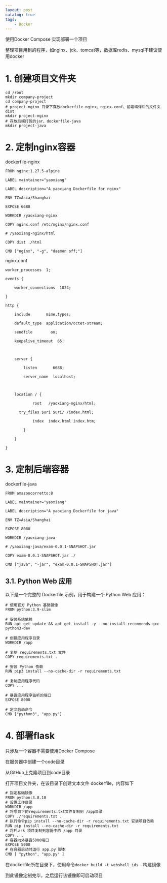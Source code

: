 ```yaml
---
layout: post   	
catalog: true 	
tags:
    - Docker
---
```



使用Docker Compose 实现部署一个项目

整理项目用到的程序，如nginx、jdk、tomcat等，数据库redis、mysql不建议使用docker

# 1. 创建项目文件夹

```
cd /root
mkdir company-project
cd company-project
# project-nginx 目录下存放dockerfile-nginx、nginx.conf、前端编译后的文件夹dist
mkdir project-nginx
# 存放后端打包的jar、dockerfile-java
mkdir project-java
```

# 2. 定制nginx容器

dockerfile-nginx

```
FROM nginx:1.27.5-alpine

LABEL maintainer="yaoxiang"

LABEL description="A yaoxiang Dockerfile for nginx"

ENV TZ=Asia/Shanghai

EXPOSE 6688

WORKDIR /yaoxiang-nginx

COPY nginx.conf /etc/nginx/nginx.conf

# /yaoxiang-nginx/html

COPY dist ./html

CMD ["nginx", "-g", "daemon off;"]
```

nginx.conf

```
worker_processes  1;

events {

    worker_connections  1024;

}

http {

    include       mime.types;

    default_type  application/octet-stream;

    sendfile        on;

    keepalive_timeout  65;

  

    server {

        listen       6688;

        server_name  localhost;

  

    location / {

            root   /yaoxiang-nginx/html;

      try_files $uri $uri/ /index.html;

            index  index.html index.htm;

        }

    }

}
```

# 3. 定制后端容器

dockerfile-java

```
FROM amazoncorretto:8

LABEL maintainer="yaoxiang"

LABEL description="A yaoxiang Dockerfile for java"

ENV TZ=Asia/Shanghai

EXPOSE 8080

WORKDIR /yaoxiang-java

# /yaoxiang-java/exam-0.0.1-SNAPSHOT.jar

COPY exam-0.0.1-SNAPSHOT.jar ./

CMD ["java", "-jar", "exam-0.0.1-SNAPSHOT.jar"]
```

## 3.1. Python Web 应用

以下是一个完整的 Dockerfile 示例，用于构建一个 Python Web 应用：

```
# 使用官方 Python 基础镜像
FROM python:3.9-slim

# 安装系统依赖
RUN apt-get update && apt-get install -y --no-install-recommends gcc python3-dev

# 创建应用程序目录
WORKDIR /app

# 复制 requirements.txt 文件
COPY requirements.txt .

# 安装 Python 依赖
RUN pip3 install --no-cache-dir -r requirements.txt

# 复制应用程序代码
COPY . .

# 暴露应用程序监听的端口
EXPOSE 8000

# 定义启动命令
CMD ["python3", "app.py"]
```

# 4. 部署flask

只涉及一个容器不需要使用Docker Compose

在服务器中创建一个code目录

从GitHub上克隆项目到code目录

打开项目文件夹，在该目录下创建文本文件 dockerfile，内容如下
```txt
# 指定基础镜像
FROM python:3.8.10
# 设置工作目录
WORKDIR /app
# 将项目下的requirements.txt文件复制到 /app目录
COPY ./requirements.txt .
# 执行命令pip install --no-cache-dir -r requirements.txt 安装项目依赖
RUN pip install --no-cache-dir -r requirements.txt
# 将Flask 项目复制到容器中的 /app 目录
COPY . .
# 容器向外暴露5000端口
EXPOSE 5000
# 在容器启动时运行 app.py 脚本
CMD [ "python", "app.py" ]
```

在dockerfile所在目录下，使用命令`docker build -t webshell_ids .`构建镜像

到此镜像定制完毕，之后运行该镜像即可启动项目